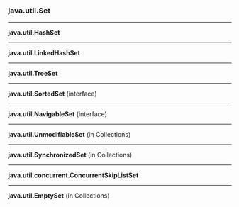 ### java.util.Set

---

**java.util.HashSet**

---

**java.util.LinkedHashSet**

---

**java.util.TreeSet**

---

**java.util.SortedSet** (interface)

---

**java.util.NavigableSet** (interface)

---

**java.util.UnmodifiableSet** (in Collections)

---

**java.util.SynchronizedSet** (in Collections)

---

**java.util.concurrent.ConcurrentSkipListSet**

---

**java.util.EmptySet** (in Collections)
